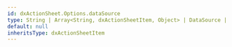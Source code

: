 ```yaml
---
id: dxActionSheet.Options.dataSource
type: String | Array<String, dxActionSheetItem, Object> | DataSource | DataSource_Options
default: null
inheritsType: dxActionSheetItem
---
```

